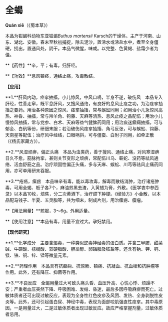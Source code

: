 # 全蝎

**Quán xiē**（《蜀本草》）

本品为钳蝎科动物东亚钳蝎*Buthus martensii* Karsch的干燥体。主产于河南、山东、湖北、安徽。春末至秋初捕捉，除去泥沙，置沸水或沸盐水中，煮至全身僵硬，捞出，置通风处，阴干。本品气微腥，味咸。以完整、色黄褐、盐霜少者为佳。

**【药性】**辛，平；有毒。归肝经。

**【功效】**息风镇痉，通络止痛，攻毒散结。

**【应用】**

**1.**肝风内动，痉挛抽搐，小儿惊风，中风口㖞，半身不遂，破伤风　本品专入肝经，性善走窜，既平息肝风，又搜风通络，有良好的息风止痉之功，为治痉挛抽搐之要药。用治各种原因之惊风、痉挛抽搐，常与蜈蚣同用；如用治小儿急惊风高热、神昏、抽搐，常与羚羊角、钩藤、天麻等清热、息风止痉之品配伍；用治小儿慢惊风抽搐，常与党参、白术、天麻等益气健脾药同用；用治痰迷癫痫抽搐，可与郁金、白矾等份，研细末服；若治破伤风痉挛抽搐、角弓反张，可与蜈蚣、钩藤、天南星等配伍；治疗风中经络，口眼㖞斜，可与僵蚕、白附子同用，如牵正散（《杨氏家藏方》）。

**2.**风湿顽痹，偏正头痛　本品为虫类药，善于搜风、通络止痛，对风寒湿痹日久不愈，筋脉拘挛，甚则关节变形之顽痹，常配伍川乌、蕲蛇、没药等祛风通络、活血舒筋之品。治疗顽固性偏正头痛，多与天麻、蜈蚣、川芎等祛风止痛药同用，亦可单用研末吞服。

**3.**疮疡，瘰疬　本品味辛有毒，能以毒攻毒，解毒而散结消肿，治疗诸疮肿毒，可用全蝎、栀子各7个，麻油煎黑去渣，入黄蜡为膏，外敷。《医学衷中参西录》以本品10枚，焙焦，分二次黄酒下，治疗颌下肿硬。《经验方》小金散，以本品配马钱子、半夏、五灵脂等，共为细末，制成片剂，用治瘰疬、瘿瘤。

**【用法用量】**煎服，3～6g。外用适量。

**【使用注意】**本品有毒，用量不宜过大。孕妇禁用。

**【现代研究】**

**1.**化学成分　主要含蝎毒，一种类似蛇毒神经毒的蛋白质。并含三甲胺、甜菜碱、牛磺酸、棕榈酸、软硬脂酸、胆甾醇、卵磷脂及铵盐等。还含有钠、钾、钙、镁、铁、铜、锌、锰等微量元素。

**2.**药理作用　本品具有抗癫痫、抗惊厥、镇痛、抗凝血、抗血栓和抗肿瘤等作用。此外，还有降压、抑菌等作用。

**3.**不良反应　全蝎用量过大可致头痛头昏、血压升高、心慌心悸、烦躁不安；严重者血压突然下降、呼吸困难、发绀、昏迷，最后多因呼吸麻痹而死亡。过敏体质者还可出现过敏反应，表现为全身性红色皮疹及风团、发热、全身剥脱性皮炎等。此外，还可引起蛋白尿、神经中毒，表现为面部咬肌强直性痉挛。其中毒原因，一是用量过大，二是过敏体质者出现过敏反应。故应严格掌握剂量，过敏体质者忌用。